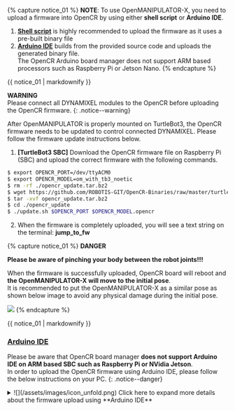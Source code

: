 
{% capture notice_01 %}
**NOTE**: To use OpenMANIPULATOR-X, you need to upload a firmware into OpenCR by using either **shell script** or **Arduino IDE**.

1. **[Shell script](#shell-script)** is highly recommended to upload the firmware as it uses a pre-built binary file
2. **[Arduino IDE](#arduino-ide)** builds from the provided source code and uploads the generated binary file.  
The OpenCR Arduino board manager does not support ARM based processors such as Raspberry Pi or Jetson Nano.
{% endcapture %}
<div class="notice--info">{{ notice_01 | markdownify }}</div>

**WARNING**  
Please connect all DYNAMIXEL modules to the OpenCR before uploading the OpenCR firmware.
{: .notice--warning}


After OpenMANIPULATOR is properly mounted on TurtleBot3, the OpenCR firmware needs to be updated to control connected DYNAMIXEL. Please follow the firmware update instructions below.

1. **[TurtleBot3 SBC]** Download the OpenCR firmware file on Raspberry Pi (SBC) and upload the correct firmware with the following commands.
```bash
$ export OPENCR_PORT=/dev/ttyACM0
$ export OPENCR_MODEL=om_with_tb3_noetic
$ rm -rf ./opencr_update.tar.bz2
$ wget https://github.com/ROBOTIS-GIT/OpenCR-Binaries/raw/master/turtlebot3/ROS1/latest/opencr_update.tar.bz2
$ tar -xvf opencr_update.tar.bz2
$ cd ./opencr_update
$ ./update.sh $OPENCR_PORT $OPENCR_MODEL.opencr
```

2. When the firmware is completely uploaded, you will see a text string on the terminal: **jump_to_fw**

{% capture notice_01 %}
**DANGER**

**Please be aware of pinching your body between the robot joints!!!**

When the firmware is successfully uploaded, OpenCR board will reboot and **the OpenMANIPULATOR-X will move to the initial pose**.  
It is recommended to put the OpenMANIPULATOR-X as a similar pose as shown below image to avoid any physical damage during the initial pose.

![](/assets/images/platform/turtlebot3/manipulation/open_manipulator_gazebo_1.png)
{% endcapture %}

<div class="notice--danger">{{ notice_01 | markdownify }}</div>

### [Arduino IDE](#arduino-ide)

Please be aware that OpenCR board manager **does not support Arduino IDE on ARM based SBC such as Raspberry Pi or NVidia Jetson**.  
In order to upload the OpenCR firmware using Arduino IDE, please follow the below instructions on your PC.
{: .notice--danger}

<details>
<summary>
![](/assets/images/icon_unfold.png) Click here to expand more details about the firmware upload using **Arduino IDE**
</summary>

1. If you are using Linux, please configure the USB port for OpenCR. For other OS(OSX or Windows), you can skip this step.
  ```bash
$ wget https://raw.githubusercontent.com/ROBOTIS-GIT/OpenCR/master/99-opencr-cdc.rules
$ sudo cp ./99-opencr-cdc.rules /etc/udev/rules.d/
$ sudo udevadm control --reload-rules
$ sudo udevadm trigger
$ sudo apt install libncurses5-dev:i386
  ```
2. Install Arduino IDE.
  - [Download the latest Arduino IDE](https://www.arduino.cc/en/software)

3. After completing the installation, run Arduino IDE.

4. Press `Ctrl` + `,` to open the Preferences menu

5. Enter below address in the `Additional Boards Manager URLs`.  
  ```bash
https://raw.githubusercontent.com/ROBOTIS-GIT/OpenCR/master/arduino/opencr_release/package_opencr_index.json
  ```  
  ![](/assets/images/platform/turtlebot3/preparation/ide1.png)

6. Open the TurtleBot3 with OpenMANIPULATOR firmware.
  - TurtleBot3 with OpenMANIPULATOR : ***File > Examples > turtlebot3 > turtlebot3_with_open_manipulator > turtlebot3_with_open_manipulator_core***

7. Uncomment `#define NOETIC_SUPPORT` on `turtlebot3_with_open_manipulator_core.h`, and save it with any name.

8. Connect OpenCR to the PC and Select ***OpenCR > OpenCR Board*** from ***Tools > Board*** menu.

9. Select the OpenCR connected USB port from ***Tools > Port*** menu.

10. Upload the TurtleBot3 firmware sketch with `Ctrl` + `U` or the upload icon.  
  ![](/assets/images/platform/turtlebot3/opencr/o2.png)  
  ![](/assets/images/platform/turtlebot3/opencr/o3.png)

11. If firmware upload fails, try uploading with the recovery mode. Below sequence activates the recovery mode of OpenCR. Under the recovery mode, the `STATUS` led of OpenCR will blink periodically.
  - Hold down the `PUSH SW2` button.
  - Press the `Reset` button.
  - Release the `Reset` button.
  - Release the `PUSH SW2` button.
  ![](/assets/images/parts/controller/opencr10/bootloader_19.png)
</details>